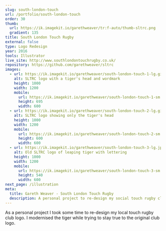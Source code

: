 ```yaml
---
slug: south-london-touch
url: /portfolio/south-london-touch
order: 30
thumb:
  url: https://ik.imagekit.io/garethweaver/tr:f-auto/thumb-sltrc.png
  gradient: 135
title: South London Touch Rugby
external: false
type: Logo Redesign
year: 2016
tools: Illustrator
live_site: http://www.southlondontouchrugby.co.uk/
repository: https://github.com/garethweaver/sltrc
images:
  - url: https://ik.imagekit.io/garethweaver/south-london-touch-1-lg.gif
    alt: SLTRC logo with a tiger's head and wordmark
    height: 1000
    width: 1200
    mobile:
      url: https://ik.imagekit.io/garethweaver/south-london-touch-1-sm.gif
      height: 695
      width: 600
  - url: https://ik.imagekit.io/garethweaver/south-london-touch-2-lg.gif
    alt: SLTRC logo showing only the tiger's head
    height: 1000
    width: 1200
    mobile:
      url: https://ik.imagekit.io/garethweaver/south-london-touch-2-sm.gif
      height: 600
      width: 600
  - url: https://ik.imagekit.io/garethweaver/south-london-touch-3-lg.jpg
    alt: Old SLTRC logo of leaping tiger with lettering
    height: 1000
    width: 1200
    mobile:
      url: https://ik.imagekit.io/garethweaver/south-london-touch-3-sm.jpg
      height: 540
      width: 600
next_page: /illustration
meta:
  title: Gareth Weaver - South London Touch Rugby
  description: A personal project to re-design my social touch rugby club's logo
---
```

As a personal project I took some time to re-design my local touch
rugby club logo. I modernised the tiger while trying to stay true to the original
club logo.
